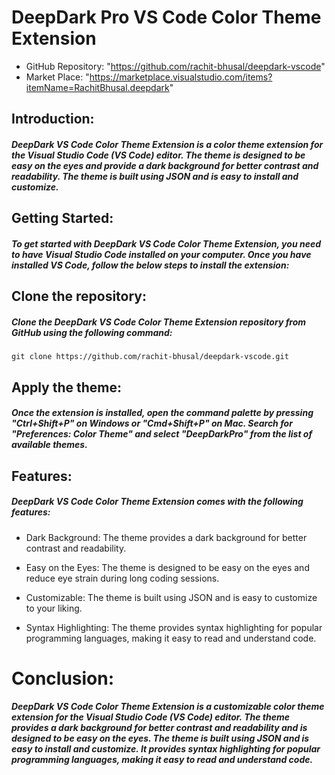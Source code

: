 
# DeepDark Pro VS Code Color Theme Extension

- GitHub Repository: "https://github.com/rachit-bhusal/deepdark-vscode"
- Market Place: "https://marketplace.visualstudio.com/items?itemName=RachitBhusal.deepdark"

## Introduction:
##### DeepDark VS Code Color Theme Extension is a color theme extension for the Visual Studio Code (VS Code) editor. The theme is designed to be easy on the eyes and provide a dark background for better contrast and readability. The theme is built using JSON and is easy to install and customize.

## Getting Started:
##### To get started with DeepDark VS Code Color Theme Extension, you need to have Visual Studio Code installed on your computer. Once you have installed VS Code, follow the below steps to install the extension:

## Clone the repository: 
##### Clone the DeepDark VS Code Color Theme Extension repository from GitHub using the following command:

`git clone https://github.com/rachit-bhusal/deepdark-vscode.git`

## Apply the theme: 
##### Once the extension is installed, open the command palette by pressing "Ctrl+Shift+P" on Windows or "Cmd+Shift+P" on Mac. Search for "Preferences: Color Theme" and select "DeepDarkPro" from the list of available themes.

## Features:
##### DeepDark VS Code Color Theme Extension comes with the following features:

* Dark Background: The theme provides a dark background for better contrast and readability.

* Easy on the Eyes: The theme is designed to be easy on the eyes and reduce eye strain during long coding sessions.

* Customizable: The theme is built using JSON and is easy to customize to your liking.

* Syntax Highlighting: The theme provides syntax highlighting for popular programming languages, making it easy to read and understand code.

# Conclusion:
##### DeepDark VS Code Color Theme Extension is a customizable color theme extension for the Visual Studio Code (VS Code) editor. The theme provides a dark background for better contrast and readability and is designed to be easy on the eyes. The theme is built using JSON and is easy to install and customize. It provides syntax highlighting for popular programming languages, making it easy to read and understand code.
